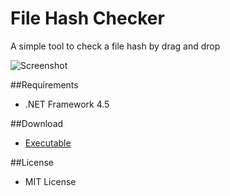 ﻿File Hash Checker
=================

A simple tool to check a file hash by drag and drop

![Screenshot](https://github.com/emoacht/FileHashChecker/blob/master/filehashchecker.png)

##Requirements

 * .NET Framework 4.5

##Download

 - [Executable](https://github.com/emoacht/FileHashChecker/releases/download/1.1.1/FileHashChecker111.zip)

##License

 - MIT License
